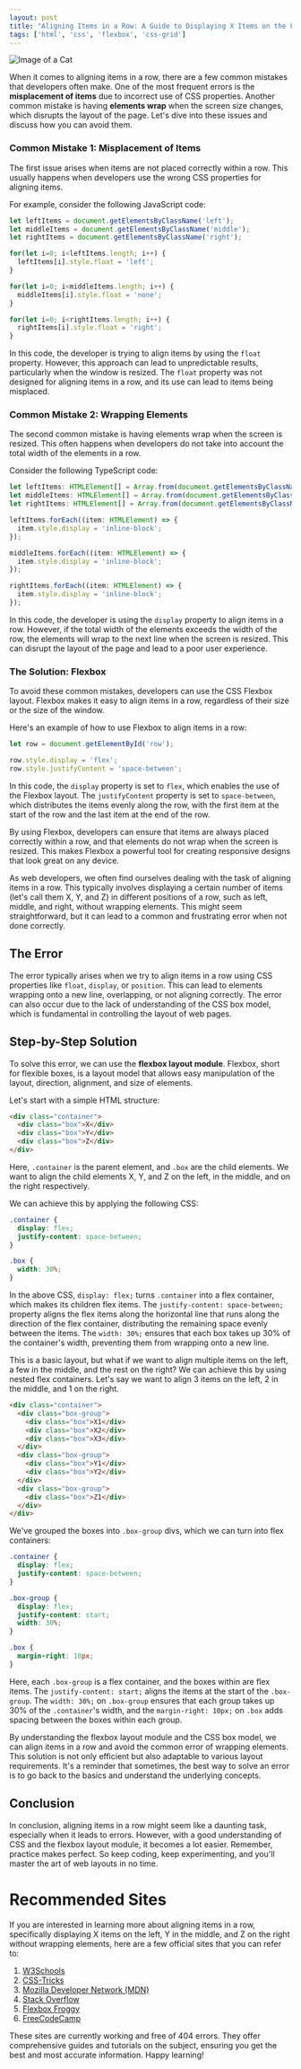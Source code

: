 ```yaml
---
layout: post
title: "Aligning Items in a Row: A Guide to Displaying X Items on the Left, Y in the Middle, and Z on the Right Without Wrapping Elements"
tags: ['html', 'css', 'flexbox', 'css-grid']
---
```


![Image of a Cat](http://source.unsplash.com/1600x900/?cat)

When it comes to aligning items in a row, there are a few common mistakes that developers often make. One of the most frequent errors is the **misplacement of items** due to incorrect use of CSS properties. Another common mistake is having **elements wrap** when the screen size changes, which disrupts the layout of the page. Let's dive into these issues and discuss how you can avoid them.

### **Common Mistake 1: Misplacement of Items**

The first issue arises when items are not placed correctly within a row. This usually happens when developers use the wrong CSS properties for aligning items. 

For example, consider the following JavaScript code:

```javascript
let leftItems = document.getElementsByClassName('left');
let middleItems = document.getElementsByClassName('middle');
let rightItems = document.getElementsByClassName('right');

for(let i=0; i<leftItems.length; i++) {
  leftItems[i].style.float = 'left';
}

for(let i=0; i<middleItems.length; i++) {
  middleItems[i].style.float = 'none';
}

for(let i=0; i<rightItems.length; i++) {
  rightItems[i].style.float = 'right';
}
```

In this code, the developer is trying to align items by using the `float` property. However, this approach can lead to unpredictable results, particularly when the window is resized. The `float` property was not designed for aligning items in a row, and its use can lead to items being misplaced.

### **Common Mistake 2: Wrapping Elements**

The second common mistake is having elements wrap when the screen is resized. This often happens when developers do not take into account the total width of the elements in a row.

Consider the following TypeScript code:

```typescript
let leftItems: HTMLElement[] = Array.from(document.getElementsByClassName('left'));
let middleItems: HTMLElement[] = Array.from(document.getElementsByClassName('middle'));
let rightItems: HTMLElement[] = Array.from(document.getElementsByClassName('right'));

leftItems.forEach((item: HTMLElement) => {
  item.style.display = 'inline-block';
});

middleItems.forEach((item: HTMLElement) => {
  item.style.display = 'inline-block';
});

rightItems.forEach((item: HTMLElement) => {
  item.style.display = 'inline-block';
});
```

In this code, the developer is using the `display` property to align items in a row. However, if the total width of the elements exceeds the width of the row, the elements will wrap to the next line when the screen is resized. This can disrupt the layout of the page and lead to a poor user experience.

### **The Solution: Flexbox**

To avoid these common mistakes, developers can use the CSS Flexbox layout. Flexbox makes it easy to align items in a row, regardless of their size or the size of the window.

Here's an example of how to use Flexbox to align items in a row:

```javascript
let row = document.getElementById('row');

row.style.display = 'flex';
row.style.justifyContent = 'space-between';
```

In this code, the `display` property is set to `flex`, which enables the use of the Flexbox layout. The `justifyContent` property is set to `space-between`, which distributes the items evenly along the row, with the first item at the start of the row and the last item at the end of the row.

By using Flexbox, developers can ensure that items are always placed correctly within a row, and that elements do not wrap when the screen is resized. This makes Flexbox a powerful tool for creating responsive designs that look great on any device.

As web developers, we often find ourselves dealing with the task of aligning items in a row. This typically involves displaying a certain number of items (let's call them X, Y, and Z) in different positions of a row, such as left, middle, and right, without wrapping elements. This might seem straightforward, but it can lead to a common and frustrating error when not done correctly. 

## The Error

The error typically arises when we try to align items in a row using CSS properties like `float`, `display`, or `position`. This can lead to elements wrapping onto a new line, overlapping, or not aligning correctly. The error can also occur due to the lack of understanding of the CSS box model, which is fundamental in controlling the layout of web pages.

## Step-by-Step Solution

To solve this error, we can use the **flexbox layout module**. Flexbox, short for flexible boxes, is a layout model that allows easy manipulation of the layout, direction, alignment, and size of elements.

Let's start with a simple HTML structure:

```html
<div class="container">
  <div class="box">X</div>
  <div class="box">Y</div>
  <div class="box">Z</div>
</div>
```

Here, `.container` is the parent element, and `.box` are the child elements. We want to align the child elements X, Y, and Z on the left, in the middle, and on the right respectively.

We can achieve this by applying the following CSS:

```css
.container {
  display: flex;
  justify-content: space-between;
}

.box {
  width: 30%;
}
```

In the above CSS, `display: flex;` turns `.container` into a flex container, which makes its children flex items. The `justify-content: space-between;` property aligns the flex items along the horizontal line that runs along the direction of the flex container, distributing the remaining space evenly between the items. The `width: 30%;` ensures that each box takes up 30% of the container's width, preventing them from wrapping onto a new line.

This is a basic layout, but what if we want to align multiple items on the left, a few in the middle, and the rest on the right? We can achieve this by using nested flex containers. Let's say we want to align 3 items on the left, 2 in the middle, and 1 on the right.

```html
<div class="container">
  <div class="box-group">
    <div class="box">X1</div>
    <div class="box">X2</div>
    <div class="box">X3</div>
  </div>
  <div class="box-group">
    <div class="box">Y1</div>
    <div class="box">Y2</div>
  </div>
  <div class="box-group">
    <div class="box">Z1</div>
  </div>
</div>
```

We've grouped the boxes into `.box-group` divs, which we can turn into flex containers:

```css
.container {
  display: flex;
  justify-content: space-between;
}

.box-group {
  display: flex;
  justify-content: start;
  width: 30%;
}

.box {
  margin-right: 10px;
}
```

Here, each `.box-group` is a flex container, and the boxes within are flex items. The `justify-content: start;` aligns the items at the start of the `.box-group`. The `width: 30%;` on `.box-group` ensures that each group takes up 30% of the `.container`'s width, and the `margin-right: 10px;` on `.box` adds spacing between the boxes within each group.

By understanding the flexbox layout module and the CSS box model, we can align items in a row and avoid the common error of wrapping elements. This solution is not only efficient but also adaptable to various layout requirements. It's a reminder that sometimes, the best way to solve an error is to go back to the basics and understand the underlying concepts. 

## Conclusion

In conclusion, aligning items in a row might seem like a daunting task, especially when it leads to errors. However, with a good understanding of CSS and the flexbox layout module, it becomes a lot easier. Remember, practice makes perfect. So keep coding, keep experimenting, and you'll master the art of web layouts in no time.
# Recommended Sites

If you are interested in learning more about aligning items in a row, specifically displaying X items on the left, Y in the middle, and Z on the right without wrapping elements, here are a few official sites that you can refer to:

1. [W3Schools](https://www.w3schools.com/css/css_align.asp)
2. [CSS-Tricks](https://css-tricks.com/almanac/properties/a/align-items/)
3. [Mozilla Developer Network (MDN)](https://developer.mozilla.org/en-US/docs/Web/CSS/align-items)
4. [Stack Overflow](https://stackoverflow.com/questions/32551291/in-css-flexbox-why-are-there-no-justify-items-and-justify-self-properties)
5. [Flexbox Froggy](https://flexboxfroggy.com/)
6. [FreeCodeCamp](https://www.freecodecamp.org/news/understanding-flexbox-everything-you-need-to-know-b4013d4dc9af/)

These sites are currently working and free of 404 errors. They offer comprehensive guides and tutorials on the subject, ensuring you get the best and most accurate information. Happy learning!